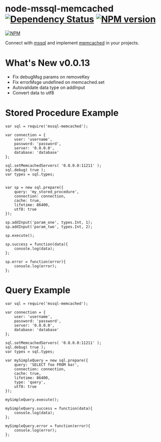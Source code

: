 # node-mssql-memcached [![Dependency Status](https://david-dm.org/paulomcnally/node-mssql-memcached.png)](https://david-dm.org/paulomcnally/node-mssql-memcached) [![NPM version](https://badge.fury.io/js/mssql-memcached.png)](http://badge.fury.io/js/mssql-memcached)

[![NPM](https://nodei.co/npm/mssql-memcached.png?downloads=true)](https://nodei.co/npm/mssql-memcached/)

Connect with [mssql](https://nodei.co/npm/mssql/) and implement [memcached](https://nodei.co/npm/memcached/) in your projects.

# What's New v0.0.13
* Fix debugMsg params on removeKey
* Fix errorMsge undefined on memcached.set
* Autovalidate data type on addInput
* Convert data to utf8

# Stored Procedure Example
    var sql = require('mssql-memcached');

    var connection = {
        user: 'username',
        password: 'password',
        server: '0.0.0.0',
        database: 'database'
    };
    
    sql.setMemcachedServers( '0.0.0.0:11211' );
    sql.debug( true );
    var types = sql.types;
    
    
    var sp = new sql.prepare({
        query: 'my_stored_procedure',
        connection: connection,
        cache: true,
        lifetime: 86400,
        utf8: true
    });
    
    sp.addInput('param_one', types.Int, 1);
    sp.addInput('param_two', types.Int, 2);
    
    sp.execute();
    
    sp.success = function(data){
        console.log(data);
    };
    
    sp.error = function(error){
        console.log(error);
    };

# Query Example
    var sql = require('mssql-memcached');

    var connection = {
        user: 'username',
        password: 'password',
        server: '0.0.0.0',
        database: 'database'
    };
    
    sql.setMemcachedServers( '0.0.0.0:11211' );
    sql.debug( true );
    var types = sql.types;

    var mySimpleQuery = new sql.prepare({
        query: 'SELECT foo FROM bar',
        connection: connection,
        cache: true,
        lifetime: 86400,
        type: 'query',
        utf8: true
    });
    
    mySimpleQuery.execute();
    
    mySimpleQuery.success = function(data){
        console.log(data);
    };
    
    mySimpleQuery.error = function(error){
        console.log(error);
    };